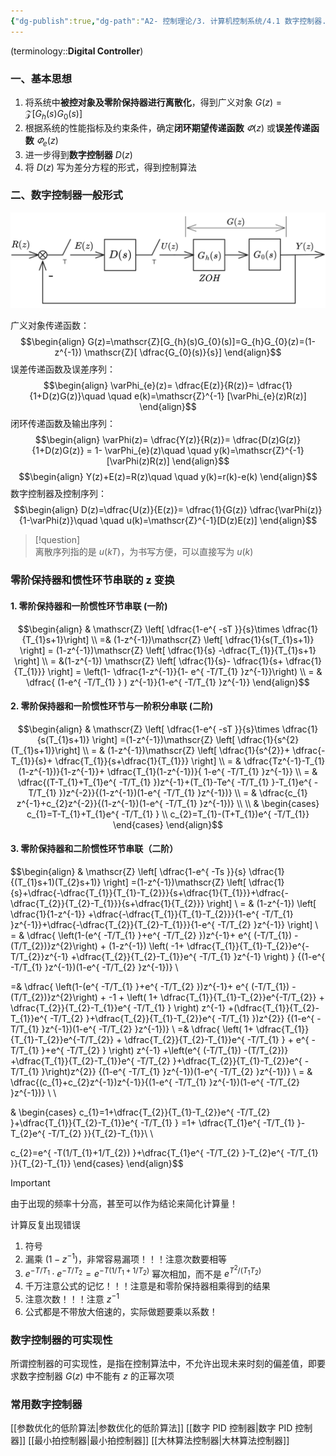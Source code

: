 ```yaml
---
{"dg-publish":true,"dg-path":"A2- 控制理论/3. 计算机控制系统/4.1 数字控制器.md","permalink":"/A2- 控制理论/3. 计算机控制系统/4.1 数字控制器/","dgPassFrontmatter":true,"noteIcon":"","created":"2024-10-08T10:26:32.000+08:00","updated":"2025-08-03T10:59:30.562+08:00"}
---
```


(terminology::**Digital Controller**)
### 一、基本思想 
1. 将系统中**被控对象及零阶保持器进行离散化**，得到广义对象 $G(z)=\mathscr{Z}[G_{h}(s)G_{0}(s)]$
2. 根据系统的性能指标及约束条件，确定**闭环期望传递函数** $\varPhi(z)$ 或**误差传递函数** $\varPhi_{e}(z)$
3. 进一步得到**数字控制器** $D(z)$
4. 将 $D(z)$ 写为差分方程的形式，得到控制算法

### 二、数字控制器一般形式
![Functional files/Photo Resources/数字控制器.png](../img/user/Functional%20files/Photo%20Resources/%E6%95%B0%E5%AD%97%E6%8E%A7%E5%88%B6%E5%99%A8.png)

广义对象传递函数：
$$\begin{align}
G(z)=\mathscr{Z}[G_{h}(s)G_{0}(s)]=G_{h}G_{0}(z)=(1-z^{-1}) \mathscr{Z}[ \dfrac{G_{0}(s)}{s}]
\end{align}$$
误差传递函数及误差序列：
$$\begin{align}
\varPhi_{e}(z)= \dfrac{E(z)}{R(z)}= \dfrac{1}{1+D(z)G(z)}\quad \quad e(k)=\mathscr{Z}^{-1} [\varPhi_{e}(z)R(z)]
\end{align}$$
闭环传递函数及输出序列：
$$\begin{align}
\varPhi(z)= \dfrac{Y(z)}{R(z)}= \dfrac{D(z)G(z)}{1+D(z)G(z)} = 1- \varPhi_{e}(z)\quad \quad y(k)=\mathscr{Z}^{-1}[\varPhi(z)R(z)]
\end{align}$$
$$\begin{align}
Y(z)+E(z)=R(z)\quad \quad y(k)=r(k)-e(k)
\end{align}$$
数字控制器及控制序列：
$$\begin{align}
 D(z)=\dfrac{U(z)}{E(z)}= \dfrac{1}{G(z)} \dfrac{\varPhi(z)}{1-\varPhi(z)}\quad \quad  u(k)=\mathscr{Z}^{-1}[D(z)E(z)]
\end{align}$$

> [!question]  
> 离散序列指的是 $u(kT)$，为书写方便，可以直接写为 $u(k)$


### 零阶保持器和惯性环节串联的 z 变换
#### 1. 零阶保持器和一阶惯性环节串联 (一阶)
$$\begin{align}
  & \mathscr{Z}  \left[ \dfrac{1-e^{ -sT }}{s}\times  \dfrac{1}{T_{1}s+1}\right]  \\
=& (1-z^{-1})\mathscr{Z}  \left[ \dfrac{1}{s(T_{1}s+1)} \right]  = (1-z^{-1})\mathscr{Z}  \left[ \dfrac{1}{s} -\dfrac{T_{1}}{T_{1}s+1} \right]  \\
 = &(1-z^{-1}) \mathscr{Z}  \left[ \dfrac{1}{s}- \dfrac{1}{s+ \dfrac{1}{T_{1}}} \right]   = \left(1- \dfrac{1-z^{-1}}{1- e^{ -T/T_{1} }z^{-1}}\right) \\
 =  &   \dfrac{  (1-e^{ -T/T_{1} } ) z^{-1}}{1-e^{ -T/T_{1} }z^{-1}}
\end{align}$$
#### 2. 零阶保持器和一阶惯性环节与一阶积分串联 (二阶)
$$\begin{align}
 & \mathscr{Z}  \left[ \dfrac{1-e^{ -sT }}{s}\times \dfrac{1}{s(T_{1}s+1)} \right] =(1-z^{-1})\mathscr{Z}  \left[   \dfrac{1}{s^{2}(T_{1}s+1)}\right]   \\
= &  (1-z^{-1})\mathscr{Z}  \left[  \dfrac{1}{s^{2}}+ \dfrac{-T_{1}}{s}+ \dfrac{T_{1}}{s+\dfrac{1}{T_{1}}} \right]  \\
= &  \dfrac{Tz^{-1}-T_{1}(1-z^{-1})}{1-z^{-1}}+ \dfrac{T_{1}(1-z^{-1})}{  1-e^{ -T/T_{1} }z^{-1}} \\
=  &  \dfrac{(T-T_{1}+T_{1}e^{ -T/T_{1} })z^{-1}+(T_{1}-Te^{ -T/T_{1} }-T_{1}e^{ -T/T_{1} })z^{-2}}{(1-z^{-1})(1-e^{ -T/T_{1} }z^{-1})} \\
= &  \dfrac{c_{1} z^{-1}+c_{2}z^{-2}}{(1-z^{-1})(1-e^{ -T/T_{1} }z^{-1})} \\
 \\
 & \begin{cases}
c_{1}=T-T_{1}+T_{1}e^{ -T/T_{1} } \\
c_{2}=T_{1}-(T+T_{1})e^{ -T/T_{1}}
\end{cases}
\end{align}$$

#### 3. 零阶保持器和二阶惯性环节串联（二阶）
$$\begin{align}
 & \mathscr{Z}  \left[  \dfrac{1-e^{ -Ts }}{s}  \dfrac{1}{(T_{1}s+1)(T_{2}s+1)} \right] =(1-z^{-1})\mathscr{Z}  \left[  \dfrac{1}{s}+\dfrac{-\dfrac{T_{1}}{T_{1}-T_{2}}}{s+\dfrac{1}{T_{1}}}+\dfrac{-\dfrac{T_{2}}{T_{2}-T_{1}}}{s+\dfrac{1}{T_{2}}} \right]  \\
= & (1-z^{-1})  \left[ \dfrac{1}{1-z^{-1}} +\dfrac{-\dfrac{T_{1}}{T_{1}-T_{2}}}{1-e^{ -T/T_{1} }z^{-1}}+\dfrac{-\dfrac{T_{2}}{T_{2}-T_{1}}}{1-e^{ -T/T_{2} }z^{-1}} \right] \\
= &  \dfrac{    \left(1-(e^{ -T/T_{1} }+e^{ -T/T_{2} })z^{-1}+ e^{ (-T/T_{1})  -(T/T_{2})}z^{2}\right)   +        (1-z^{-1})   \left(  -1+ \dfrac{T_{1}}{T_{1}-T_{2}}e^{-T/T_{2}}z^{-1} +\dfrac{T_{2}}{T_{2}-T_{1}}e^{ -T/T_{1} }z^{-1}   \right)        }        {(1-e^{ -T/T_{1} }z^{-1})(1-e^{ -T/T_{2} }z^{-1})}  \\

=&  \dfrac{    \left(1-(e^{ -T/T_{1} }+e^{ -T/T_{2} })z^{-1}+ e^{ (-T/T_{1})  -(T/T_{2})}z^{2}\right)   +     -1 + \left( 1+  \dfrac{T_{1}}{T_{1}-T_{2}}e^{-T/T_{2}} +    \dfrac{T_{2}}{T_{2}-T_{1}}e^{ -T/T_{1} }                \right)  z^{-1} +(\dfrac{T_{1}}{T_{2}-T_{1}}e^{ -T/T_{2} }+\dfrac{T_{2}}{T_{1}-T_{2}}e^{ -T/T_{1} })z^{2}}        {(1-e^{ -T/T_{1} }z^{-1})(1-e^{ -T/T_{2} }z^{-1})} \\
=&  \dfrac{   \left(  1+  \dfrac{T_{1}}{T_{1}-T_{2}}e^{-T/T_{2}} +    \dfrac{T_{2}}{T_{2}-T_{1}}e^{ -T/T_{1} }   + e^{ -T/T_{1} }+e^{ -T/T_{2} }             \right)  z^{-1}        +\left(e^{ (-T/T_{1})  -(T/T_{2})}  +\dfrac{T_{1}}{T_{2}-T_{1}}e^{ -T/T_{2} }+\dfrac{T_{2}}{T_{1}-T_{2}}e^{ -T/T_{1} }\right)z^{2}}        {(1-e^{ -T/T_{1} }z^{-1})(1-e^{ -T/T_{2} }z^{-1})} \\
= & \dfrac{(c_{1}+c_{2}z^{-1})z^{-1}}{(1-e^{ -T/T_{1} }z^{-1})(1-e^{ -T/T_{2} }z^{-1})} \\ \\

  &  \begin{cases}
c_{1}=1+\dfrac{T_{2}}{T_{1}-T_{2}}e^{ -T/T_{2} }+\dfrac{T_{1}}{T_{2}-T_{1}}e^{ -T/T_{1} } =1+ \dfrac{T_{1}e^{ -T/T_{1} }-T_{2}e^{ -T/T_{2} }}{T_{2}-T_{1}}\\
 \\ 

c_{2}=e^{ -T(1/T_{1}+1/T_{2}) }+\dfrac{T_{1}e^{ -T/T_{2} }-T_{2}e^{ -T/T_{1} }}{T_{2}-T_{1}}
\end{cases}
\end{align}$$


> [!important] 
> 由于出现的频率十分高，甚至可以作为结论来简化计算量！
> 
> 计算反复出现错误
> 1. 符号
> 2. 漏乘 $(1-z^{-1})$，非常容易漏项！！！注意次数要相等
>  3.  $e^{-T/T_{1}}\cdot e^{ -T/T_{2} }=e^{ -T(1/T_{1} + 1/T_{2}) }$    幂次相加，而不是 $e^{ T^{2}/(T_{1}T_{2}) }$  
>  4. 千万注意公式的记忆！！！注意是和零阶保持器相乘得到的结果
>   5. 注意次数！！！注意 $z^{-1}$
>   6. 公式都是不带放大倍速的，实际做题要乘以系数！ 

### 数字控制器的可实现性
所谓控制器的可实现性，是指在控制算法中，不允许出现未来时刻的偏差值，即要求数字控制器 $G(z)$ 中不能有 $z$ 的正幂次项

### 常用数字控制器
[[参数优化的低阶算法\|参数优化的低阶算法]]
[[数字 PID 控制器\|数字 PID 控制器]]
[[最小拍控制器\|最小拍控制器]]
[[大林算法控制器\|大林算法控制器]]

